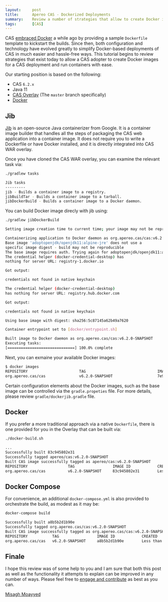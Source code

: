 ```yaml
---
layout:     post
title:      Apereo CAS - Dockerized Deployments
summary:    Review a number of strategies that allow to create Docker images for your CAS deployment and run Docker containers with ease.
tags:       [CAS]
---
```


CAS [embraced Docker](https://github.com/apereo/cas-webapp-docker) a while ago by providing a sample `Dockerfile` template to kickstart the builds. Since then, both configuration and technology have evolved greatly to simplify Docker-based deployments of CAS in much easier and hassle-free ways. This tutorial begins to review strategies that exist today to allow a CAS adopter to create Docker images for a CAS deployment and run containers with ease.

 Our starting position is based on the following:

- CAS `6.2.x`
- Java 11
- [CAS Overlay](https://github.com/apereo/cas-overlay-template) (The `master` branch specifically)
- [Docker](https://www.docker.com/get-started)

## Jib

[Jib](https://github.com/GoogleContainerTools/jib) is an open-source Java containerizer from Google. It is a container image builder that handles all the steps of packaging the CAS web application into a container image. It does not require you to write a Dockerfile or have Docker installed, and it is directly integrated into CAS WAR overlay.

Once you have cloned the CAS WAR overlay, you can examine the relevant task via:

```bash
./gradlew tasks

Jib tasks
---------
jib - Builds a container image to a registry.
jibBuildTar - Builds a container image to a tarball.
jibDockerBuild - Builds a container image to a Docker daemon.
```

You can build Docker image direcly with jib using:

```bash
./gradlew jibDockerBuild

Setting image creation time to current time; your image may not be reproducible.

Containerizing application to Docker daemon as org.apereo.cas/cas:v6.2.0-SNAPSHOT...
Base image 'adoptopenjdk/openjdk11:alpine-jre' does not use a 
specific image digest - build may not be reproducible
The base image requires auth. Trying again for adoptopenjdk/openjdk11:alpine-jre...
The credential helper (docker-credential-desktop) has 
nothing for server URL: registry-1.docker.io

Got output:

credentials not found in native keychain

The credential helper (docker-credential-desktop) 
has nothing for server URL: registry.hub.docker.com

Got output:

credentials not found in native keychain

Using base image with digest: sha256:5c87145a62b49a7620

Container entrypoint set to [docker/entrypoint.sh]

Built image to Docker daemon as org.apereo.cas/cas:v6.2.0-SNAPSHOT
Executing tasks:
[==============================] 100.0% complete
```

Next, you can exmaine your available Docker images:

```bash
$ docker images
REPOSITORY                       TAG                                IMAGE ID            CREATED              SIZE
org.apereo.cas/cas               v6.2.0-SNAPSHOT                    7e9c1d4b3ce0        About a minute ago   358MB
```

Certain configuration elements about the Docker images, such as the base image can be controlled via the `gradle.propeties` file. For more 
details, please review `gradle/dockerjib.gradle` file.

## Docker

If you prefer a more traditional approach via a native `Dockerfile`, there is one provided for you in the Overlay that can be built via:

```bash
./docker-build.sh

...
Successfully built 83c945802e31
Successfully tagged apereo/cas:v6.2.0-SNAPSHOT
Built CAS image successfully tagged as apereo/cas:v6.2.0-SNAPSHOT
REPOSITORY                  TAG                 IMAGE ID            CREATED                  SIZE
org.apereo.cas/cas          v6.2.0-SNAPSHOT     83c945802e31        Less than a second ago   249MB
```

## Docker Compose

For convenience, an additional `docker-compose.yml` is also provided to orchestrate the build, as modest as it may be:

```bash
docker-compose build

Successfully built a8b5b2d1b90e
Successfully tagged org.apereo.cas/cas:v6.2.0-SNAPSHOT
Built CAS image successfully tagged as org.apereo.cas/cas:v6.2.0-SNAPSHOT
REPOSITORY           TAG                 IMAGE ID            CREATED                  SIZE
org.apereo.cas/cas   v6.2.0-SNAPSHOT     a8b5b2d1b90e        Less than a second ago   249MB
```

## Finale

I hope this review was of some help to you and I am sure that both this post as well as the functionality it attempts to explain can be improved in any number of ways. Please feel free to [engage and contribute](https://apereo.github.io/cas/developer/Contributor-Guidelines.html) as best as you can.

[Misagh Moayyed](https://fawnoos.com)
